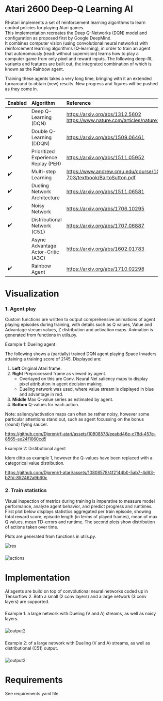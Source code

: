 # Atari 2600 Deep-Q Learning AI
Rl-atari implements a set of reinforcement learning algorithms to learn control policies for playing Atari games. <br>
This implementation recreates the Deep Q-Networks (DQN) model and configuration as proposed first by Google DeepMind.<br>
It combines computer vision (using convolutional neural networks) with reinforcement learning algorithms (Q-learning), in order to train an agent
that autonomously (read: without supervision) learns how to play a computer game from only pixel and reward inputs.
The following deep-RL variants and features are built out, the integrated combination of which is known as the Rainbow agent.

Training these agents takes a very long time, bringing with it an extended turnaround to obtain (new) results. New progress and figures will be pushed as they come in.
###

Enabled | Algorithm | Reference
:------------ | :-------------| :-----------------------------------|
:heavy_check_mark:   | Deep Q-Learning (DQN) | https://arxiv.org/abs/1312.5602 https://www.nature.com/articles/nature14236  |
:heavy_check_mark: | Double Q-Learning (DDQN) | https://arxiv.org/abs/1509.06461 |
:heavy_check_mark: |Prioritized Experience Replay (PER) | https://arxiv.org/abs/1511.05952 |
:heavy_check_mark: |Multi-step Learning | https://www.andrew.cmu.edu/course/10-703/textbook/BartoSutton.pdf |
:heavy_check_mark: | Dueling Network Architecture|  https://arxiv.org/abs/1511.06581|
:heavy_check_mark: |Noisy Network | https://arxiv.org/abs/1706.10295 |
:heavy_check_mark: |Distributional Network (C51) | https://arxiv.org/abs/1707.06887 |
| | Async Advantage Actor-Critic (A3C)| https://arxiv.org/abs/1602.01783 |
:heavy_check_mark: | Rainbow Agent | https://arxiv.org/abs/1710.02298 |
###


# Visualization

### 1. Agent play
Custom functions are written to output comprehensive animations of agent playing episodes during training, with details such as Q values, Value and Advantage stream values, Z distribution and activation maps. Animation is generated from functions in utils.py.

Example 1: Dueling agent

The following shows a (partially) trained DQN agent playing Space Invaders attaining a training score of 2145. Displayed are:
1. **Left** Original Atari frame.
2. **Right** Preprocessed frame as viewed by agent.
   - Overlayed on this are Conv. Neural Net saliency maps to display pixel attribution in agent decision making.
   - Dueling network was used, where value stream is displayed in blue and advantage in red.
3. **Middle** Max Q-value series as estimated by agent.
4. **Bottom** Q-values for each action.

Note: saliency/activation maps can often be rather noisy, however some particular attentions stand out, such as agent focussing on the bonus (round) flying saucer.

https://github.com/Djoren/rf-atari/assets/10808578/eeabd46e-c78d-457e-8565-ae24f1060cd5

Example 2: Distibutional agent

Idem ditto as example 1, however the Q-values have been replaced with a categorical value distribution.

https://github.com/Djoren/rl-atari/assets/10808578/4f2144b0-5ab7-4d63-b2fd-852462a9b60c



### 2. Train statistics
Visual inspection of metrics during training is imperative to measure model performance, analyze agent behavior, 
and predict progress and runtimes. First plot below displays statistics aggregated per train episode, showing total reward score,
episode length (in terms of played frames), mean of max Q values, mean TD-errors and runtime.
The second plots show distribution of actions taken over time.

Plots are generated from functions in utils.py.

![res](https://github.com/Djoren/rl-atari/assets/10808578/b515287e-fe02-4982-aeb5-96fdd09c803c)

###
![actions](https://github.com/Djoren/rl-atari/assets/10808578/78080a57-636b-4f19-a7b9-9873c76db789)




###

# Implementation

AI agents are build on top of convolutional neural networks coded up in Tensorflow 2. Both a small (2 conv layers) and a large network (3 conv layers) are supported.

###

Example 1: a large network with Dueling (V and A) streams, as well as noisy layers.

###

![output2](https://github.com/Djoren/rf-atari/assets/10808578/4843b2fe-c70e-47e8-9397-31a6bf672ece)

###

Example 2: of a large network with Dueling (V and A) streams, as well as distributional (C51) output.

###

![output2](https://github.com/Djoren/rf-atari/assets/10808578/4843b2fe-c70e-47e8-9397-31a6bf672ece)

###

# Requirements
See requirements yaml file.

